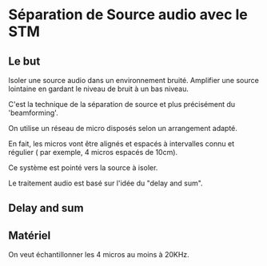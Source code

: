 # Séparation de Source audio avec le STM

## Le but

Isoler une source audio dans un environnement bruité.
Amplifier une source lointaine en gardant le niveau de bruit à un bas niveau.

C'est la technique de la séparation de source et plus précisément du 'beamforming'.

On utilise un réseau de micro disposés selon un arrangement adapté.

En fait, les micros vont être alignés et espacés à intervalles connu et régulier ( par exemple, 4 micros espacés de 10cm).

Ce système est pointé vers la source à isoler.

Le traitement audio est basé sur l'idée du "delay and sum".

## Delay and sum

## Matériel

On veut échantillonner les 4 micros au moins à 20KHz.

